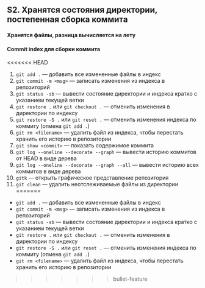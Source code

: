 ## S2. Хранятся состояния директории, постепенная сборка коммита
#### Хранятся файлы, разница вычисляется на лету
#### Commit index для сборки коммита
<<<<<<< HEAD
1. `git add .` — добавить все измененные файлы в индекс
2. `git commit -m <msg>` — записать изменения из индекса в репозиторий
3. `git status -sb` — вывести состояние директории и индекса кратко с указанием текущей ветки
4. `git restore .` или `git checkout .` — отменить изменения в директории по индексу
5. `git restore -S .` или `git reset .` — отменить изменения индекса по коммиту (отмена `git add .`)
6. `git rm <filename>` — удалить файл из индекса, чтобы перестать хранить его историю в репозитории
7. `git show <commit>` — показать содержимое коммита
8. `git log --oneline --decorate --graph` — вывести историю коммитов от HEAD в виде дерева
9. `git log --oneline --decorate --graph --all` — вывести историю всех коммитов в виде дерева
10. `gitk` — открыть графическое представление репозитория
11. `git clean` — удалить неотслеживаемые файлы из директории
=======
- `git add .` — добавить все измененные файлы в индекс
- `git commit -m <msg>` — записать изменения из индекса в репозиторий
- `git status -sb` — вывести состояние директории и индекса кратко с указанием текущей ветки
- `git restore .` или `git checkout .` — отменить изменения в директории по индексу
- `git restore -S .` или `git reset .` — отменить изменения индекса по коммиту (отмена `git add .`)
- `git rm <filename>` — удалить файл из индекса, чтобы перестать хранить его историю в репозитории
>>>>>>> bullet-feature
